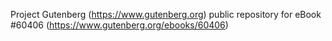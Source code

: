 Project Gutenberg (https://www.gutenberg.org) public repository for
eBook #60406 (https://www.gutenberg.org/ebooks/60406)
